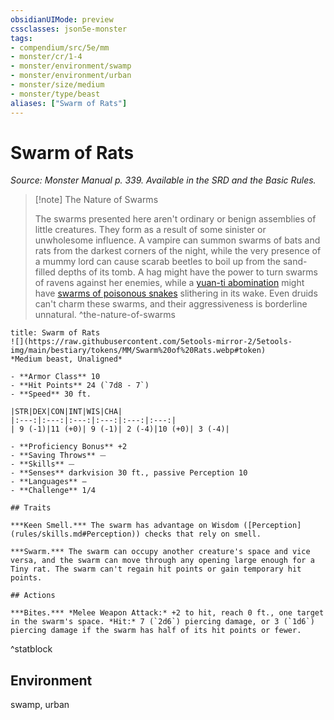 ```yaml
---
obsidianUIMode: preview
cssclasses: json5e-monster
tags:
- compendium/src/5e/mm
- monster/cr/1-4
- monster/environment/swamp
- monster/environment/urban
- monster/size/medium
- monster/type/beast
aliases: ["Swarm of Rats"]
---
```

# Swarm of Rats
*Source: Monster Manual p. 339. Available in the SRD and the Basic Rules.*  

> [!note] The Nature of Swarms
> 
> The swarms presented here aren't ordinary or benign assemblies of little creatures. They form as a result of some sinister or unwholesome influence. A vampire can summon swarms of bats and rats from the darkest corners of the night, while the very presence of a mummy lord can cause scarab beetles to boil up from the sand-filled depths of its tomb. A hag might have the power to turn swarms of ravens against her enemies, while a [yuan-ti abomination](compendium/bestiary/monstrosity/yuan-ti-abomination.md) might have [swarms of poisonous snakes](compendium/bestiary/beast/swarm-of-poisonous-snakes.md) slithering in its wake. Even druids can't charm these swarms, and their aggressiveness is borderline unnatural.
^the-nature-of-swarms

```ad-statblock
title: Swarm of Rats
![](https://raw.githubusercontent.com/5etools-mirror-2/5etools-img/main/bestiary/tokens/MM/Swarm%20of%20Rats.webp#token)
*Medium beast, Unaligned*

- **Armor Class** 10 
- **Hit Points** 24 (`7d8 - 7`)
- **Speed** 30 ft.

|STR|DEX|CON|INT|WIS|CHA|
|:---:|:---:|:---:|:---:|:---:|:---:|
| 9 (-1)|11 (+0)| 9 (-1)| 2 (-4)|10 (+0)| 3 (-4)|

- **Proficiency Bonus** +2
- **Saving Throws** ⏤
- **Skills** ⏤
- **Senses** darkvision 30 ft., passive Perception 10
- **Languages** —
- **Challenge** 1/4

## Traits

***Keen Smell.*** The swarm has advantage on Wisdom ([Perception](rules/skills.md#Perception)) checks that rely on smell.

***Swarm.*** The swarm can occupy another creature's space and vice versa, and the swarm can move through any opening large enough for a Tiny rat. The swarm can't regain hit points or gain temporary hit points.

## Actions

***Bites.*** *Melee Weapon Attack:* +2 to hit, reach 0 ft., one target in the swarm's space. *Hit:* 7 (`2d6`) piercing damage, or 3 (`1d6`) piercing damage if the swarm has half of its hit points or fewer.
```
^statblock

## Environment

swamp, urban